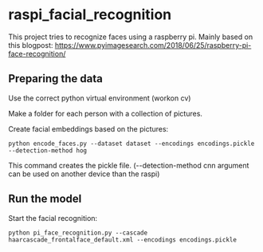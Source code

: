 # raspi_facial_recognition

This project tries to recognize faces using a raspberry pi. 
Mainly based on this blogpost:
https://www.pyimagesearch.com/2018/06/25/raspberry-pi-face-recognition/

## Preparing the data

Use the correct python virtual environment (workon cv)

Make a folder for each person with a collection of pictures.

Create facial embeddings based on the pictures: 

```
python encode_faces.py --dataset dataset --encodings encodings.pickle --detection-method hog
```

This command creates the pickle file. (--detection-method cnn argument can be used on another device than the raspi)

## Run the model

Start the facial recognition:

```
python pi_face_recognition.py --cascade haarcascade_frontalface_default.xml --encodings encodings.pickle
```

